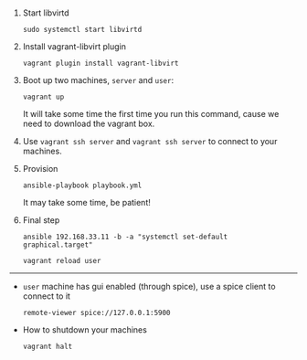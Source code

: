 # 

1. Start libvirtd
   ```
   sudo systemctl start libvirtd
   ```

1. Install vagrant-libvirt plugin
   ```
   vagrant plugin install vagrant-libvirt
   ```

1. Boot up two machines, `server` and `user`:
   ```
   vagrant up
   ```
   It will take some time the first time you run this
   command, cause we need to download the vagrant box.


1. Use ```vagrant ssh server``` and ```vagrant ssh server``` to
   connect to your machines.

1. Provision
   ```
   ansible-playbook playbook.yml
   ```
   It may take some time, be patient!

1. Final step   
   ```
   ansible 192.168.33.11 -b -a "systemctl set-default graphical.target"
   ```
   ```
   vagrant reload user
   ```

---
- `user` machine has gui enabled (through spice), use a spice client
   to connect to it
   ```
   remote-viewer spice://127.0.0.1:5900
   ```

- How to shutdown your machines
   ```
   vagrant halt
   ```
